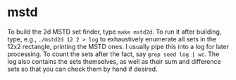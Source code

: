mstd
====

To build the 2d MSTD set finder, type `make mstd2d`. To run it after
building, type, e.g., `./mstd2d 12 2 > log` to exhaustively enumerate
all sets in the 12x2 rectangle, printing the MSTD ones. I usually pipe
this into a log for later processing. To count the sets after the
fact, say `grep seed log | wc`. The log also contains the sets
themselves, as well as their sum and difference sets so that you can
check them by hand if desired.
